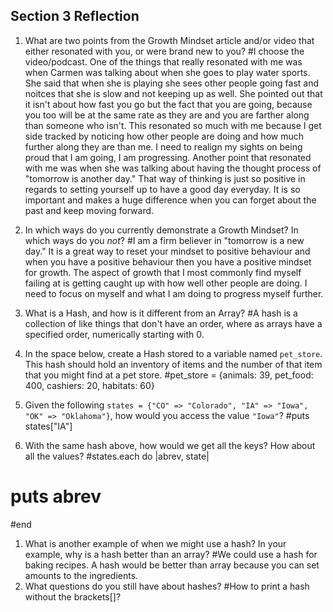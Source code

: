 ## Section 3 Reflection

1. What are two points from the Growth Mindset article and/or video that either resonated with you, or were brand new to you?
#I choose the video/podcast. One of the things that really resonated with me was when Carmen was talking about when she goes to play water sports. She said that when she is playing she sees other people going fast and noitces that she is slow and not keeping up as well. She pointed out that it isn't about how fast you go but the fact that you are going, because you too will be at the same rate as they are and you are farther along than someone who isn't. This resonated so much with me because I get side tracked by noticing how other people are doing and how much further along they are than me. I need to realign my sights on being proud that I am going, I am progressing. Another point that resonated with me was when she was talking about having the thought process of "tomorrow is another day." That way of thinking is just so positive in regards to setting yourself up to have a good day everyday. It is so important and makes a huge difference when you can forget about the past and keep moving forward.

1. In which ways do you currently demonstrate a Growth Mindset? In which ways do you _not_?
#I am a firm believer in "tomorrow is a new day." It is a great way to reset your mindset to positive behaviour and when you have a positive behaviour then you have a positive mindset for growth. The aspect of growth that I most commonly find myself failing at is getting caught up with how well other people are doing. I need to focus on myself and what I am doing to progress myself further.
1. What is a Hash, and how is it different from an Array?
#A hash is a collection of like things that don't have an order, where as arrays have a specified order, numerically starting with 0.
1. In the space below, create a Hash stored to a variable named `pet_store`.  This hash should hold an inventory of items and the number of that item that you might find at a pet store.
#pet_store = {animals: 39, pet_food: 400, cashiers: 20, habitats: 60}
1. Given the following `states = {"CO" => "Colorado", "IA" => "Iowa", "OK" => "Oklahoma"}`, how would you access the value `"Iowa"`?
#puts states["IA"]
1. With the same hash above, how would we get all the keys?  How about all the values?
#states.each do |abrev, state|
#  puts abrev
#end
1. What is another example of when we might use a hash?  In your example, why is a hash better than an array?
#We could use a hash for baking recipes. A hash would be better than array because you can set amounts to the ingredients.
1. What questions do you still have about hashes?
#How to print a hash without the brackets[]?
